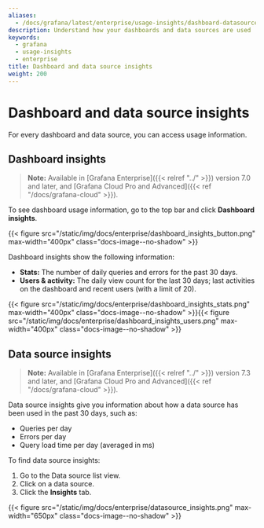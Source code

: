 ```yaml
---
aliases:
  - /docs/grafana/latest/enterprise/usage-insights/dashboard-datasource-insights/
description: Understand how your dashboards and data sources are used
keywords:
  - grafana
  - usage-insights
  - enterprise
title: Dashboard and data source insights
weight: 200
---
```


# Dashboard and data source insights

For every dashboard and data source, you can access usage information.

## Dashboard insights

> **Note:** Available in [Grafana Enterprise]({{< relref "../" >}}) version 7.0 and later, and [Grafana Cloud Pro and Advanced]({{< ref "/docs/grafana-cloud" >}}).

To see dashboard usage information, go to the top bar and click **Dashboard insights**.

{{< figure src="/static/img/docs/enterprise/dashboard_insights_button.png" max-width="400px" class="docs-image--no-shadow" >}}

Dashboard insights show the following information:

- **Stats:** The number of daily queries and errors for the past 30 days.
- **Users & activity:** The daily view count for the last 30 days; last activities on the dashboard and recent users (with a limit of 20).

{{< figure src="/static/img/docs/enterprise/dashboard_insights_stats.png" max-width="400px" class="docs-image--no-shadow" >}}{{< figure src="/static/img/docs/enterprise/dashboard_insights_users.png" max-width="400px" class="docs-image--no-shadow" >}}

## Data source insights

> **Note:** Available in [Grafana Enterprise]({{< relref "../" >}}) version 7.3 and later, and [Grafana Cloud Pro and Advanced]({{< ref "/docs/grafana-cloud" >}}).

Data source insights give you information about how a data source has been used in the past 30 days, such as:

- Queries per day
- Errors per day
- Query load time per day (averaged in ms)

To find data source insights:

1. Go to the Data source list view.
1. Click on a data source.
1. Click the **Insights** tab.

{{< figure src="/static/img/docs/enterprise/datasource_insights.png" max-width="650px" class="docs-image--no-shadow" >}}
